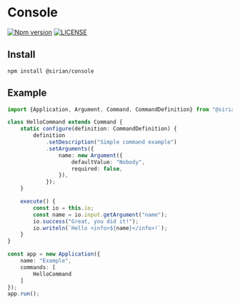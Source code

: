 # Console

[![Npm version](https://badge.fury.io/js/@sirian%2Fconsole.svg)](https://www.npmjs.com/package/@sirian/console)
[![LICENSE](https://img.shields.io/badge/License-MIT-yellow.svg)](https://opensource.org/licenses/MIT)

## Install

```shell
npm install @sirian/console
```


## Example


```typescript
import {Application, Argument, Command, CommandDefinition} from "@sirian/console";

class HelloCommand extends Command {
    static configure(definition: CommandDefinition) {
        definition
            .setDescription("Simple command example")
            .setArguments({
                name: new Argument({
                    defaultValue: "Nobody",
                    required: false,
                }),
            });
    }

    execute() {
        const io = this.io;
        const name = io.input.getArgument("name");
        io.success("Great, you did it!");
        io.writeln(`Hello <info>${name}</info>!`);
    }
}

const app = new Application({
    name: "Example",
    commands: [
        HelloCommand
    ]
});
app.run();
```


